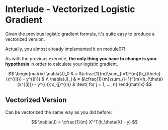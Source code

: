 # Interlude -  Vectorized Logistic Gradient 

Given the previous logistic gradient formula, it's quite easy to produce a vectorized version.  

Actually, you almost already implemented it on module07!  

As with the previous exercice, **the only thing you have to change is your hypothesis** in order to calculate your logistic gradient.  

$$
\begin{matrix}
\nabla(J)_0 &  = &\cfrac{1}{m}\sum_{i=1}^{m}(h_{\theta}(x^{(i)}) - y^{(i)}) & \\
\nabla(J)_j & = &\cfrac{1}{m}\sum_{i=1}^{m}(h_{\theta}(x^{(i)}) - y^{(i)})x_{j}^{(i)} & \text{ for j = 1, ..., n}    
\end{matrix}
$$

## Vectorized Version

Can be vectorized the same way as you did before:

$$
\nabla(J) = \cfrac{1}{m} X'^T(h_\theta(X) - y)
$$  
